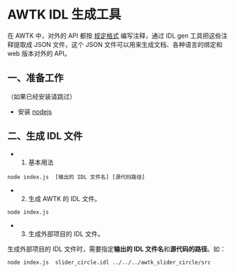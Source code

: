 # AWTK IDL 生成工具

在 AWTK 中，对外的 API 都按 [规定格式](https://github.com/zlgopen/awtk/blob/master/docs/api_doc.md) 编写注释，通过 IDL gen 工具把这些注释提取成 JSON 文件，这个 JSON 文件可以用来生成文档、各种语言的绑定和 web 版本对外的 API。

## 一、准备工作

（如果已经安装请跳过）

* 安装 [nodejs](https://nodejs.org/zh-cn/)

## 二、生成 IDL 文件

* 1. 基本用法

```
node index.js  [输出的 IDL 文件名] [源代码路径]
```

* 2. 生成 AWTK 的 IDL 文件。

```
node index.js
```

* 3. 生成外部项目的 IDL 文件。

生成外部项目的 IDL 文件时，需要指定**输出的 IDL 文件名**和**源代码的路径**。如：

```
node index.js  slider_circle.idl ../../../awtk_slider_circle/src
```